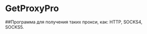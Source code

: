 #                                              GetProxyPro
##Программа для получения таких прокси, как: HTTP, SOCKS4, SOCKS5.

